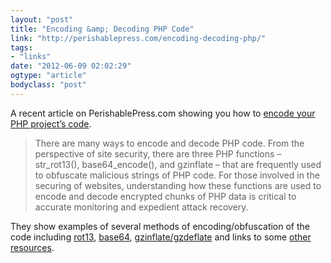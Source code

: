 ```yaml
---
layout: "post"
title: "Encoding &amp; Decoding PHP Code"
link: "http://perishablepress.com/encoding-decoding-php/"
tags: 
- "links"
date: "2012-06-09 02:02:29"
ogtype: "article"
bodyclass: "post"
---
```


A recent article on PerishablePress.com showing you how to [encode your PHP project’s code](http://perishablepress.com/encoding-decoding-php/).

> There are many ways to encode and decode PHP code. From the perspective of site security, there are three PHP functions – str_rot13(), base64_encode(), and gzinflate – that are frequently used to obfuscate malicious strings of PHP code. For those involved in the securing of websites, understanding how these functions are used to encode and decode encrypted chunks of PHP data is critical to accurate monitoring and expedient attack recovery.

They show examples of several methods of encoding/obfuscation of the code including [rot13](http://perishablepress.com/encoding-decoding-php/#str_rot13), [base64](http://perishablepress.com/encoding-decoding-php/#base64_encode), [gzinflate/gzdeflate](http://perishablepress.com/encoding-decoding-php/#gzdeflate) and links to some [other](http://perishablepress.com/encoding-decoding-php/#tools) [resources](http://perishablepress.com/encoding-decoding-php/#resources).
